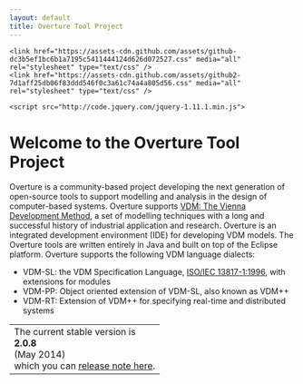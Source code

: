```yaml
---
layout: default
title: Overture Tool Project
---
```


    <link href="https://assets-cdn.github.com/assets/github-dc3b5ef1bc6b1a7195c5411444124d626d072527.css" media="all" rel="stylesheet" type="text/css" />
    <link href="https://assets-cdn.github.com/assets/github2-7d1aff25db06f83ddd546f0c3a61c74a4a805d56.css" media="all" rel="stylesheet" type="text/css" />
    
    <script src="http://code.jquery.com/jquery-1.11.1.min.js">
</script>
<script src="github-releases-front.js">
</script>

# Welcome to the Overture Tool Project

Overture is a community-based project developing the next generation
of open-source tools to support modelling and analysis in the design
of computer-based systems. Overture supports
[VDM: The Vienna Development Method](http://www.vdmportal.org/), a set
of modelling techniques with a long and successful history of
industrial application and research.  Overture is an integrated
development environment (IDE) for developing VDM models.  The Overture
tools are written entirely in Java and built on top of the Eclipse
platform.  Overture supports the following VDM language dialects:

- VDM-SL: the VDM Specification Language,
  [ISO/IEC 13817-1:1996](http://www.iso.org/iso/iso_catalogue/catalogue_tc/catalogue_detail.htm?csnumber=22988),
  with extensions for modules
- VDM-PP: Object oriented extension of VDM-SL, also known as VDM++
- VDM-RT: Extension of VDM++ for specifying real-time and distributed
  systems

||
|----|
| The current stable version is **<div id="current-release-version">2.0.8</div>** <div id="current-release-data">(May 2014)</div> which you can [release note here](https://github.com/overturetool/overture/releases/latest).|

<div id="current-release"><div>

